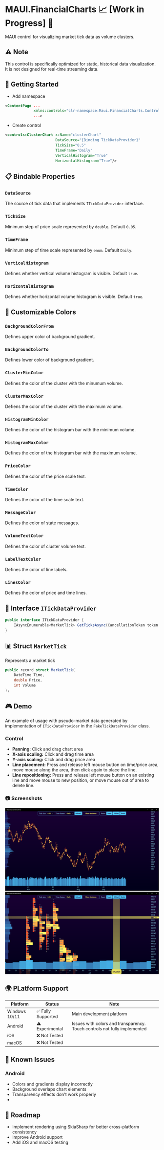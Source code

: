 # MAUI.FinancialCharts 📈 [Work in Progress] 🚧

MAUI control for visualizing market tick data as volume clusters.

## ⚠️ Note

This control is specifically optimized for static, historical data visualization. 
It is not designed for real-time streaming data.

## 🚀 Getting Started

- Add namespace
```xml
<ContentPage ...
	     	 xmlns:controls="clr-namespace:Maui.FinancialCharts.Controls;assembly=Maui.FinancialCharts"
	     	 ...>
```
- Create control
```xml
<controls:ClusterChart x:Name="clusterChart"
					   DataSource="{Binding TickDataProvider}"
		       		   TickSize="0.5"
		       		   TimeFrame="Daily"
		       		   VerticalHistogram="True"
		       		   HorizontalHistogram="True"/>
```

## 📋 Bindable Properties

### ```DataSource```
The source of tick data that implements `ITickDataProvider` interface.
###	```TickSize```
Minimum step of price scale represented by `double`. Default `0.05`.
### ```TimeFrame```
Minimum step of time scale represented by `enum`. Default `Daily`.
### ```VerticalHistogram```
Defines whether vertical volume histogram is visible. Default `true`.
### ```HorizontalHistogram```
Defines whether horizontal volume histogram is visible. Default `true`.

## 🎨 Customizable Colors

### ```BackgroundColorFrom```
Defines upper color of background gradient.
### ```BackgroundColorTo```
Defines lower color of background gradient.
### ```ClusterMinColor```
Defines the color of the cluster with the minumum volume.
### ```ClusterMaxColor```
Defiens the color of the cluster with the maximum volume.
### ```HistogramMinColor```
Defines the color of the histogram bar with the minimum volume.
### ```HistogramMaxColor```
Defines the color of the histogram bar with the maximum volume.
### ```PriceColor```
Defines the color of the price scale text.
### ```TimeColor```
Defines the color of the time scale text.
### ```MessageColor```
Defines the color of state messages.
### ```VolumeTextColor```
Defines the color of cluster volume text.
### ```LabelTextColor```
Defines the color of line labels.
### ```LinesColor```
Defines the color of price and time lines.

## 🔌 Interface ```ITickDataProvider```

```csharp
public interface ITickDataProvider {
    IAsyncEnumerable<MarketTick> GetTicksAsync(CancellationToken token = default);
}
```

## 📊 Struct ```MarketTick```

Represents a market tick
```csharp
public record struct MarketTick(
	DateTime Time,
	double Price,
	int Volume
);
```

## 🎮 Demo

An example of usage with pseudo-market data generated by implementation of `ITickDataProvider`
in the `FakeTickDataProvider` class.
### Control
- **Panning:** Click and drag chart area
- **X-axis scaling:** Click and drag time area
- **Y-axis scaling:** Click and drag price area
- **Line placement:** Press and release left mouse button on time/price area, move mouse along the area, then click again to place the line.
- **Line repositioning:** Press and release left mouse button on an existing line and move mouse to new position, or move mouse out of area to delete line.
### 📷 Screenshots
![Demo](Art/cluster_chart_screenshot_1.png)
![Demo](Art/cluster_chart_screenshot_2.png)

## 🌍 PLatform Support

| Platform | Status | Note |
|----------|--------|------|
| Windows 10/11 | ✅ Fully Supported | Main development platform |
| Android | ⚠️ Experimental | Issues with colors and transparency. Touch controls not fully implemented |
| iOS | ❌ Not Tested |
| macOS | ❌ Not Tested |

## 🐛 Known Issues

### Android
- Colors and gradients display incorrectly
- Background overlaps chart elements
- Transparency effects don't work properly
- 
## 📅 Roadmap

- Implement rendering using SkiaSharp for better cross-platform consistency
- Improve Android support
- Add iOS and macOS testing
